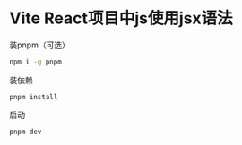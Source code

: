 # Vite React项目中js使用jsx语法

装pnpm（可选）
```sh
npm i -g pnpm
```
装依赖
```
pnpm install
```
启动
```sh
pnpm dev
```